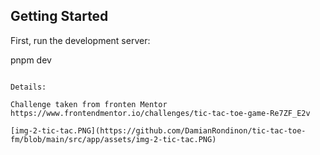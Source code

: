 
## Getting Started

First, run the development server:

pnpm dev
```

Details:

Challenge taken from fronten Mentor
https://www.frontendmentor.io/challenges/tic-tac-toe-game-Re7ZF_E2v

[img-2-tic-tac.PNG](https://github.com/DamianRondinon/tic-tac-toe-fm/blob/main/src/app/assets/img-2-tic-tac.PNG)


